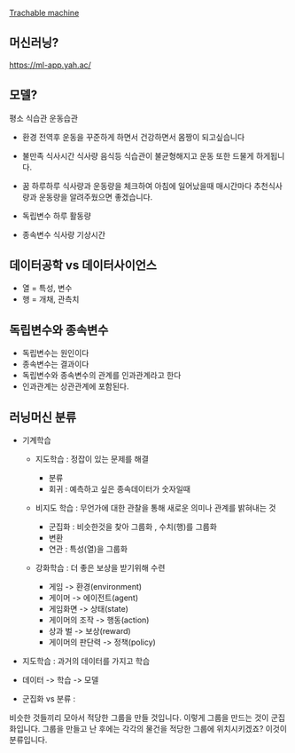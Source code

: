 [Trachable machine](https://teachablemachine.withgoogle.com/)

## 머신러닝?

https://ml-app.yah.ac/

## 모델?


평소 식습관 운동습관

- 환경
 전역후 운동을 꾸준하게 하면서 건강하면서 몸짱이 되고싶습니다

- 불만족
식사시간 식사량 음식등 식습관이 불균형해지고 운동 또한 드물게 하게됩니다.

- 꿈
하루하루 식사량과 운동량을 체크하여 아침에 일어났을때 매시간마다 추천식사량과 운동량을 알려주웠으면 좋겠습니다.

- 독립변수
하루 활동량
- 종속변수
식사량 기상시간

## 데이터공학 vs 데이터사이언스

- 열 = 특성, 변수
- 행 = 개채, 관측치

## 독립변수와 종속변수

- 독립변수는 원인이다
- 종속변수는 결과이다
- 독립변수와 종속변수의 관계를 인과관계라고 한다
- 인과관계는 상관관계에 포함된다.

## 러닝머신 분류
- 기계학습 
    - 지도학습 : 정잡이 있는 문제를 해결
        - 분류
        - 회귀 : 예측하고 싶은 종속데이터가 숫자일때
        
    - 비지도 학습 : 무언가에 대한 관찰을 통해 새로운 의미나 관계를 밝혀내는 것
        - 군집화 : 비슷한것을 찾아 그룹화 , 수치(행)를 그룹화
        - 변환
        - 연관 : 특성(열)을 그룹화
        
    - 강화학습 : 더 좋은 보상을 받기위해 수련
        - 게임  -> 환경(environment)
        - 게이머 -> 에이전트(agent)
        - 게임화면 -> 상태(state)
        - 게이머의 조작 -> 행동(action)
        - 상과 벌 -> 보상(reward)
        - 게이머의 판단력 -> 정책(policy)

- 지도학습 : 과거의 데이터를 가지고 학습
- 데이터 -> 학습 -> 모델

- 군집화 vs 분류 :

비슷한 것들끼리 모아서 적당한 그룹을 만들 것입니다.
이렇게 그룹을 만드는 것이 군집화입니다.
그룹을 만들고 난 후에는 각각의 물건을
적당한 그룹에 위치시키겠죠?
이것이 분류입니다.

